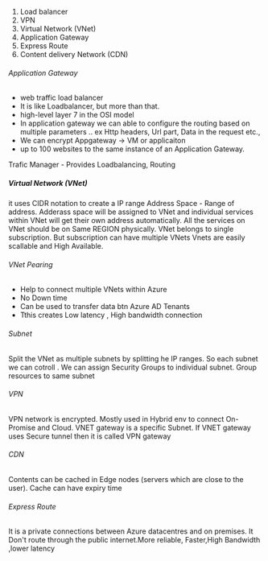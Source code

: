 1. Load balancer
2. VPN
3. Virtual Network (VNet)
4. Application Gateway
5. Express Route
6. Content delivery Network (CDN)

###### Application Gateway
- web traffic load balancer
- It is like Loadbalancer, but more than that.
- high-level layer 7 in the OSI model
- In application gateway we can able to configure the routing based on multiple parameters .. ex Http headers, Url part, Data in the request etc.,
- We can encrypt Appgateway -> VM or applicaiton
- up to 100 websites to the same instance of an Application Gateway.


Trafic Manager - Provides Loadbalancing, Routing






##### Virtual Network (VNet)
it uses CIDR notation to create a IP range
Address Space - Range of address.
Adderass space will be assigned to VNet and individual services within VNet will get their own address automatically.
All the services on VNet should be on Same REGION physically.
VNet belongs to single subscription. But subscription can have multiple VNets
Vnets are easily scallable and High Available.

###### VNet Pearing
- Help to connect multiple VNets within Azure
- No Down time
- Can be used to transfer data btn Azure AD Tenants
- Tthis creates Low latency , High bandwidth connection


###### Subnet
Split the VNet as multiple subnets by splitting he IP ranges. So each subnet we can cotroll .
We can assign Security Groups to individual subnet.
Group resources to same subnet


###### VPN
VPN network is encrypted.
Mostly used in Hybrid env to connect On-Promise and Cloud.
VNET gateway is a specific Subnet. If VNET gateway uses Secure tunnel then it is called VPN gateway

###### CDN
Contents can be cached in Edge nodes (servers which are close to the user). Cache can have expiry time

###### Express Route
 It is a private connections between Azure datacentres and on premises.
 It Don't route through the public internet.More reliable, Faster,High Bandwidth ,lower latency
